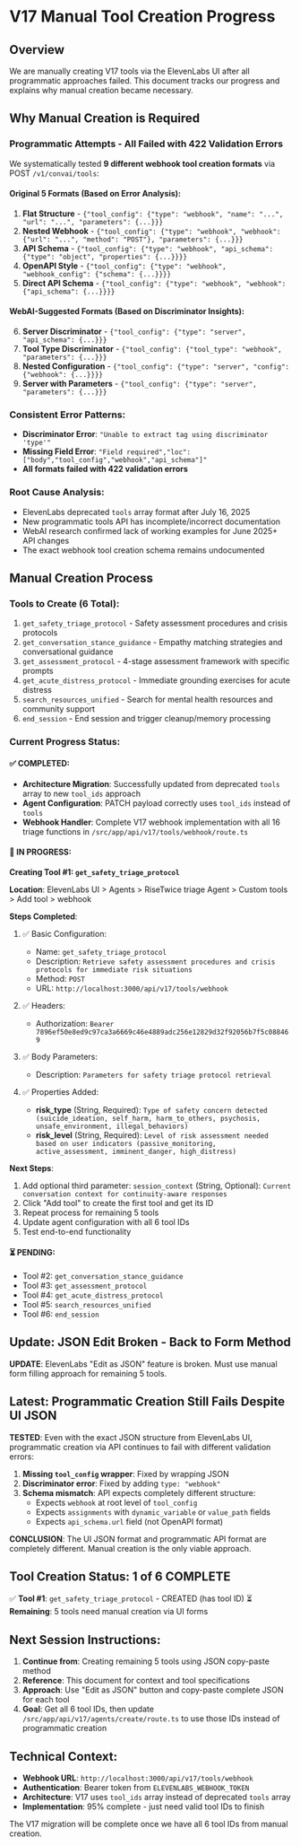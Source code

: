 # V17 Manual Tool Creation Progress

## Overview
We are manually creating V17 tools via the ElevenLabs UI after all programmatic approaches failed. This document tracks our progress and explains why manual creation became necessary.

## Why Manual Creation is Required

### Programmatic Attempts - All Failed with 422 Validation Errors

We systematically tested **9 different webhook tool creation formats** via POST `/v1/convai/tools`:

#### Original 5 Formats (Based on Error Analysis):
1. **Flat Structure** - `{"tool_config": {"type": "webhook", "name": "...", "url": "...", "parameters": {...}}}`
2. **Nested Webhook** - `{"tool_config": {"type": "webhook", "webhook": {"url": "...", "method": "POST"}, "parameters": {...}}}`
3. **API Schema** - `{"tool_config": {"type": "webhook", "api_schema": {"type": "object", "properties": {...}}}}`
4. **OpenAPI Style** - `{"tool_config": {"type": "webhook", "webhook_config": {"schema": {...}}}}`
5. **Direct API Schema** - `{"tool_config": {"type": "webhook", "webhook": {"api_schema": {...}}}}`

#### WebAI-Suggested Formats (Based on Discriminator Insights):
6. **Server Discriminator** - `{"tool_config": {"type": "server", "api_schema": {...}}}`
7. **Tool Type Discriminator** - `{"tool_config": {"tool_type": "webhook", "parameters": {...}}}`
8. **Nested Configuration** - `{"tool_config": {"type": "server", "config": {"webhook": {...}}}}`
9. **Server with Parameters** - `{"tool_config": {"type": "server", "parameters": {...}}}`

### Consistent Error Patterns:
- **Discriminator Error**: `"Unable to extract tag using discriminator 'type'"`
- **Missing Field Error**: `"Field required","loc":["body","tool_config","webhook","api_schema"]"`
- **All formats failed with 422 validation errors**

### Root Cause Analysis:
- ElevenLabs deprecated `tools` array format after July 16, 2025
- New programmatic tools API has incomplete/incorrect documentation
- WebAI research confirmed lack of working examples for June 2025+ API changes
- The exact webhook tool creation schema remains undocumented

## Manual Creation Process

### Tools to Create (6 Total):
1. `get_safety_triage_protocol` - Safety assessment procedures and crisis protocols
2. `get_conversation_stance_guidance` - Empathy matching strategies and conversational guidance  
3. `get_assessment_protocol` - 4-stage assessment framework with specific prompts
4. `get_acute_distress_protocol` - Immediate grounding exercises for acute distress
5. `search_resources_unified` - Search for mental health resources and community support
6. `end_session` - End session and trigger cleanup/memory processing

### Current Progress Status:

#### ✅ COMPLETED:
- **Architecture Migration**: Successfully updated from deprecated `tools` array to new `tool_ids` approach
- **Agent Configuration**: PATCH payload correctly uses `tool_ids` instead of `tools`
- **Webhook Handler**: Complete V17 webhook implementation with all 16 triage functions in `/src/app/api/v17/tools/webhook/route.ts`

#### 🔄 IN PROGRESS:
**Creating Tool #1: `get_safety_triage_protocol`**

**Location**: ElevenLabs UI > Agents > RiseTwice triage Agent > Custom tools > Add tool > webhook

**Steps Completed**:
1. ✅ Basic Configuration:
   - Name: `get_safety_triage_protocol`
   - Description: `Retrieve safety assessment procedures and crisis protocols for immediate risk situations`
   - Method: `POST`
   - URL: `http://localhost:3000/api/v17/tools/webhook`

2. ✅ Headers:
   - Authorization: `Bearer 7896ef50e8ed9c97ca3a6669c46e4889adc256e12829d32f92056b7f5c088469`

3. ✅ Body Parameters:
   - Description: `Parameters for safety triage protocol retrieval`

4. ✅ Properties Added:
   - **risk_type** (String, Required): `Type of safety concern detected (suicide_ideation, self_harm, harm_to_others, psychosis, unsafe_environment, illegal_behaviors)`
   - **risk_level** (String, Required): `Level of risk assessment needed based on user indicators (passive_monitoring, active_assessment, imminent_danger, high_distress)`

**Next Steps**:
1. Add optional third parameter: `session_context` (String, Optional): `Current conversation context for continuity-aware responses`
2. Click "Add tool" to create the first tool and get its ID
3. Repeat process for remaining 5 tools
4. Update agent configuration with all 6 tool IDs
5. Test end-to-end functionality

#### ⏳ PENDING:
- Tool #2: `get_conversation_stance_guidance`
- Tool #3: `get_assessment_protocol`  
- Tool #4: `get_acute_distress_protocol`
- Tool #5: `search_resources_unified`
- Tool #6: `end_session`

## Update: JSON Edit Broken - Back to Form Method

**UPDATE**: ElevenLabs "Edit as JSON" feature is broken. Must use manual form filling approach for remaining 5 tools.

## Latest: Programmatic Creation Still Fails Despite UI JSON

**TESTED**: Even with the exact JSON structure from ElevenLabs UI, programmatic creation via API continues to fail with different validation errors:

1. **Missing `tool_config` wrapper**: Fixed by wrapping JSON
2. **Discriminator error**: Fixed by adding `type: "webhook"` 
3. **Schema mismatch**: API expects completely different structure:
   - Expects `webhook` at root level of `tool_config`
   - Expects `assignments` with `dynamic_variable` or `value_path` fields  
   - Expects `api_schema.url` field (not OpenAPI format)

**CONCLUSION**: The UI JSON format and programmatic API format are completely different. Manual creation is the only viable approach.

## Tool Creation Status: 1 of 6 COMPLETE
✅ **Tool #1**: `get_safety_triage_protocol` - CREATED (has tool ID)
⏳ **Remaining**: 5 tools need manual creation via UI forms

## Next Session Instructions:

1. **Continue from**: Creating remaining 5 tools using JSON copy-paste method
2. **Reference**: This document for context and tool specifications  
3. **Approach**: Use "Edit as JSON" button and copy-paste complete JSON for each tool
4. **Goal**: Get all 6 tool IDs, then update `/src/app/api/v17/agents/create/route.ts` to use those IDs instead of programmatic creation

## Technical Context:
- **Webhook URL**: `http://localhost:3000/api/v17/tools/webhook`
- **Authentication**: Bearer token from `ELEVENLABS_WEBHOOK_TOKEN`
- **Architecture**: V17 uses `tool_ids` array instead of deprecated `tools` array
- **Implementation**: 95% complete - just need valid tool IDs to finish

The V17 migration will be complete once we have all 6 tool IDs from manual creation.